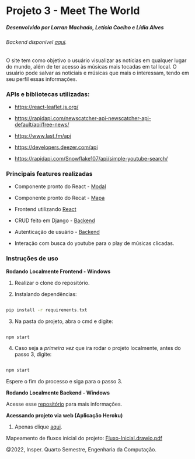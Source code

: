 # Projeto 3 - Meet The World
##### Desenvolvido por Lorran Machado, Letícia Coelho e Lídia Alves
###### Backend disponível [aqui](https://github.com/LidiaDomingos/backend-LLL).

O site tem como objetivo o usuário visualizar as notícias em qualquer lugar do mundo, além de ter acesso às músicas mais tocadas em tal local. O usuário pode salvar as notíciais e músicas que mais o interessam, tendo em seu perfil essas informações.

### APIs e bibliotecas utilizadas:
 
- https://react-leaflet.js.org/

- https://rapidapi.com/newscatcher-api-newscatcher-api-default/api/free-news/

- https://www.last.fm/api

- https://developers.deezer.com/api

- https://rapidapi.com/Snowflake107/api/simple-youtube-search/

### Principais features realizadas

- Componente pronto do React - [Modal](https://bestofreactjs.com/repo/Beisenbayev-use-modal-element#) 

- Componente pronto do Recat - [Mapa]( https://react-leaflet.js.org/)

- Frontend utilizando [React](https://pt-br.reactjs.org)

- CRUD feito em Django - [Backend](https://github.com/LidiaDomingos/backend-LLL)

- Autenticação de usuário - [Backend](https://github.com/LidiaDomingos/backend-LLL)

- Interação com busca do youtube para o play de músicas clicadas.

### Instruções de uso 


**Rodando Localmente Frontend - Windows**


1. Realizar o clone do repositório.

2. Instalando dependências:


```bash

pip install -r requirements.txt

```
3. Na pasta do projeto, abra o cmd e digite:


```bash

npm start

```

4. Caso seja a *primeira vez* que ira rodar o projeto localmente, antes do passo 3, digite:

```bash

npm start

```
Espere o fim do processo e siga para o passo 3.


**Rodando Localmente Backend - Windows**

Acesse esse [repositório](https://github.com/LidiaDomingos/backend-LLL) para mais informações.


**Acessando projeto via web (Aplicação Heroku)**

1. Apenas clique <a href = "https://serene-bastion-41676.herokuapp.com/">aqui</a>.


Mapeamento de fluxos inicial do projeto: 
[Fluxo-Inicial.drawio.pdf](https://github.com/insper-tecnologias-web/projeto-3-lll/files/8779015/Fluxo-Inicial.drawio.pdf)

@2022, Insper. Quarto Semestre, Engenharia da Computação.
